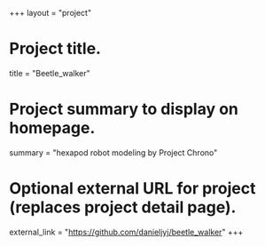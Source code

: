 +++
layout = "project"

# Project title.
title = "Beetle_walker"

# Project summary to display on homepage.
summary = "hexapod robot modeling by Project Chrono"


# Optional external URL for project (replaces project detail page).
external_link = "https://github.com/danieljyj/beetle_walker"
+++
